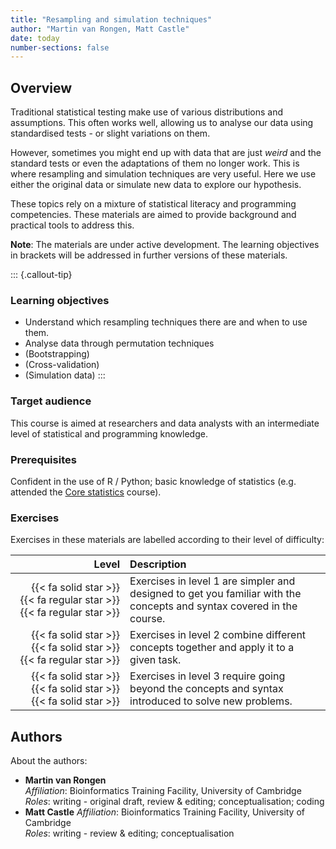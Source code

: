 ```yaml
---
title: "Resampling and simulation techniques"
author: "Martin van Rongen, Matt Castle"
date: today
number-sections: false
---
```


## Overview 

Traditional statistical testing make use of various distributions and assumptions. This often works well, allowing us to analyse our data using standardised tests - or slight variations on them.

However, sometimes you might end up with data that are just *weird* and the standard tests or even the adaptations of them no longer work. This is where resampling and simulation techniques are very useful. Here we use either the original data or simulate new data to explore our hypothesis.

These topics rely on a mixture of statistical literacy and programming competencies. These materials are aimed to provide background and practical tools to address this.

**Note**: The materials are under active development. The learning objectives in brackets will be addressed in further versions of these materials.

::: {.callout-tip}
### Learning objectives

- Understand which resampling techniques there are and when to use them.
- Analyse data through permutation techniques
- (Bootstrapping)
- (Cross-validation)
- (Simulation data)
:::


### Target audience

This course is aimed at researchers and data analysts with an intermediate level of statistical and programming knowledge.

### Prerequisites

Confident in the use of R / Python; basic knowledge of statistics (e.g. attended the [Core statistics](https://cambiotraining.github.io/corestats/) course).


<!-- Training Developer note: comment the following section out if you did not assign levels to your exercises -->
### Exercises

Exercises in these materials are labelled according to their level of difficulty:

| Level | Description |
| ----: | :---------- |
| {{< fa solid star >}} {{< fa regular star >}} {{< fa regular star >}} | Exercises in level 1 are simpler and designed to get you familiar with the concepts and syntax covered in the course. |
| {{< fa solid star >}} {{< fa solid star >}} {{< fa regular star >}} | Exercises in level 2 combine different concepts together and apply it to a given task. |
| {{< fa solid star >}} {{< fa solid star >}} {{< fa solid star >}} | Exercises in level 3 require going beyond the concepts and syntax introduced to solve new problems. |


## Authors
<!-- 
The listing below shows an example of how you can give more details about yourself.
These examples include icons with links to GitHub and Orcid. 
-->

About the authors:

- **Martin van Rongen**
  <a href="https://orcid.org/0000-0002-1441-367X" target="_blank"><i class="fa-brands fa-orcid" style="color:#a6ce39"></i></a> 
  <a href="https://github.com/mvanrongen" target="_blank"><i class="fa-brands fa-github" style="color:#4078c0"></i></a>  
  _Affiliation_: Bioinformatics Training Facility, University of Cambridge  
  _Roles_: writing - original draft, review & editing; conceptualisation; coding
- **Matt Castle**
  _Affiliation_: Bioinformatics Training Facility, University of Cambridge  
  _Roles_: writing - review & editing; conceptualisation
  
<!--
## Citation

 We can do this at the end 

Please cite these materials if:

- You adapted or used any of them in your own teaching.
- These materials were useful for your research work. For example, you can cite us in the methods section of your paper: "We carried our analyses based on the recommendations in _TODO_.".

You can cite these materials as:

> TODO

Or in BibTeX format:

```
@Misc{,
  author = {},
  title = {},
  month = {},
  year = {},
  url = {},
  doi = {}
}
```
-->
